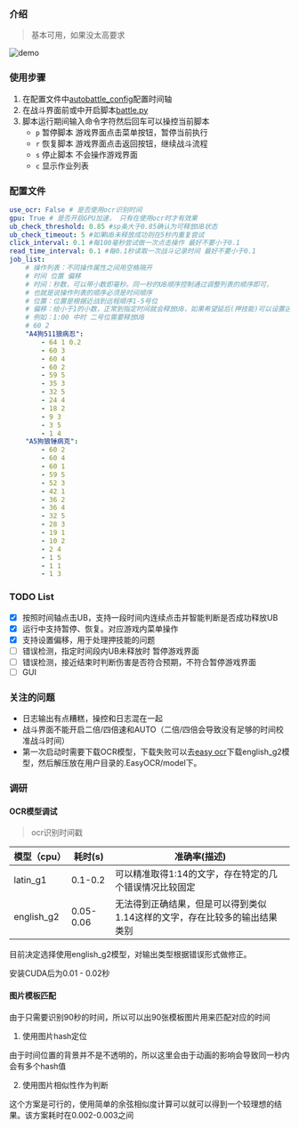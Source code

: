 ### 介绍

> 基本可用，如果没太高要求

![demo](demo.webp)

### 使用步骤

1. 在配置文件中[autobattle_config](../autobattle_config.yml)配置时间轴
2. 在战斗界面前或中开启脚本[battle.py](../battle.py)
3. 脚本运行期间输入命令字符然后回车可以操控当前脚本
   * `p` 暂停脚本 游戏界面点击菜单按钮，暂停当前执行
   * `r` 恢复脚本 游戏界面点击返回按钮，继续战斗流程
   * `s` 停止脚本 不会操作游戏界面
   * `c` 显示作业列表

### 配置文件

```yaml
use_ocr: False # 是否使用ocr识别时间
gpu: True # 是否开启GPU加速， 只有在使用ocr时才有效果
ub_check_threshold: 0.85 #sp条大于0.85确认为可释放UB状态
ub_check_timeout: 5 #如果UB未释放成功则在5秒内重复尝试
click_interval: 0.1 #每100毫秒尝试做一次点击操作 最好不要小于0.1
read_time_interval: 0.1 #每0.1秒读取一次战斗记录时间 最好不要小于0.1
job_list:
    # 操作列表：不同操作属性之间用空格隔开
    # 时间 位置 偏移
    # 时间：秒数，可以带小数即毫秒。同一秒的UB顺序控制通过调整列表的顺序即可，
    # 也就是说操作列表的顺序必须是时间顺序
    # 位置：位置是根据近战到远程顺序1-5号位
    # 偏移：给小于1的小数，正常到指定时间就会释放UB，如果希望延后(押技能)可以设置这个值
    # 例如：1:00 中时 二号位需要释放UB
    # 60 2
    "A4狗511狼病忍":
        - 64 1 0.2
        - 60 3
        - 60 4
        - 60 2
        - 59 5
        - 35 3
        - 32 5
        - 24 4
        - 18 2
        - 9 3
        - 3 5
        - 1 4
    "A5狗狼锤病克":
        - 60 2
        - 60 4
        - 60 1
        - 59 5
        - 52 3
        - 42 1
        - 36 2
        - 36 4
        - 32 5
        - 28 3
        - 19 1
        - 10 2
        - 2 4
        - 1 5
        - 1 1
        - 1 3
```

### TODO List

- [x]  按照时间轴点击UB，支持一段时间内连续点击并智能判断是否成功释放UB
- [x] 运行中支持暂停、恢复。对应游戏内菜单操作
- [x] 支持设置偏移，用于处理押技能的问题
- [ ] 错误检测，指定时间段内UB未释放时 暂停游戏界面
- [ ] 错误检测，接近结束时判断伤害是否符合预期，不符合暂停游戏界面
- [ ] GUI

### 关注的问题

* 日志输出有点糟糕，操控和日志混在一起
* 战斗界面不能开启二倍/四倍速和AUTO（二倍/四倍会导致没有足够的时间校准战斗时间）
* 第一次启动时需要下载OCR模型，下载失败可以去[easy ocr](https://www.jaided.ai/easyocr/modelhub/)下载english_g2模型，然后解压放在用户目录的.EasyOCR/model下。

### 调研

#### OCR模型调试

>  ocr识别时间戳

| 模型（cpu） | 耗时(s)   | 准确率(描述)                                                 |
| ----------- | --------- | ------------------------------------------------------------ |
| latin_g1    | 0.1-0.2   | 可以精准取得1:14的文字，存在特定的几个错误情况比较固定       |
| english_g2  | 0.05-0.06 | 无法得到正确结果，但是可以得到类似1.14这样的文字，存在比较多的输出结果类别 |

目前决定选择使用english_g2模型，对输出类型根据错误形式做修正。

安装CUDA后为0.01 - 0.02秒

#### 图片模板匹配

由于只需要识别90秒的时间，所以可以出90张模板图片用来匹配对应的时间

1. 使用图片hash定位

由于时间位置的背景并不是不透明的，所以这里会由于动画的影响会导致同一秒内会有多个hash值

2. 使用图片相似性作为判断

这个方案是可行的，使用简单的余弦相似度计算可以就可以得到一个较理想的结果。该方案耗时在0.002-0.003之间

